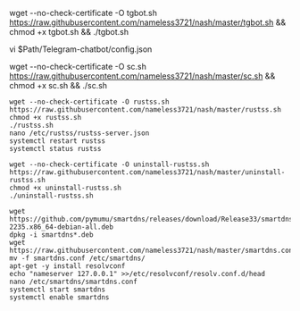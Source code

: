 wget --no-check-certificate -O tgbot.sh https://raw.githubusercontent.com/nameless3721/nash/master/tgbot.sh && chmod +x tgbot.sh && ./tgbot.sh

vi $Path/Telegram-chatbot/config.json

wget --no-check-certificate -O sc.sh https://raw.githubusercontent.com/nameless3721/nash/master/sc.sh && chmod +x sc.sh && ./sc.sh

```
wget --no-check-certificate -O rustss.sh https://raw.githubusercontent.com/nameless3721/nash/master/rustss.sh
chmod +x rustss.sh
./rustss.sh
nano /etc/rustss/rustss-server.json
systemctl restart rustss
systemctl status rustss

wget --no-check-certificate -O uninstall-rustss.sh https://raw.githubusercontent.com/nameless3721/nash/master/uninstall-rustss.sh
chmod +x uninstall-rustss.sh
./uninstall-rustss.sh
```
```
wget https://github.com/pymumu/smartdns/releases/download/Release33/smartdns.1.2020.09.08-2235.x86_64-debian-all.deb
dpkg -i smartdns*.deb
wget https://raw.githubusercontent.com/nameless3721/nash/master/smartdns.conf
mv -f smartdns.conf /etc/smartdns/
apt-get -y install resolvconf
echo "nameserver 127.0.0.1" >>/etc/resolvconf/resolv.conf.d/head
nano /etc/smartdns/smartdns.conf
systemctl start smartdns
systemctl enable smartdns
```

